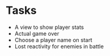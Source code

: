 # Tasks
* A view to show player stats
* Actual game over
* Choose a player name on start
* Lost reactivity for enemies in battle
